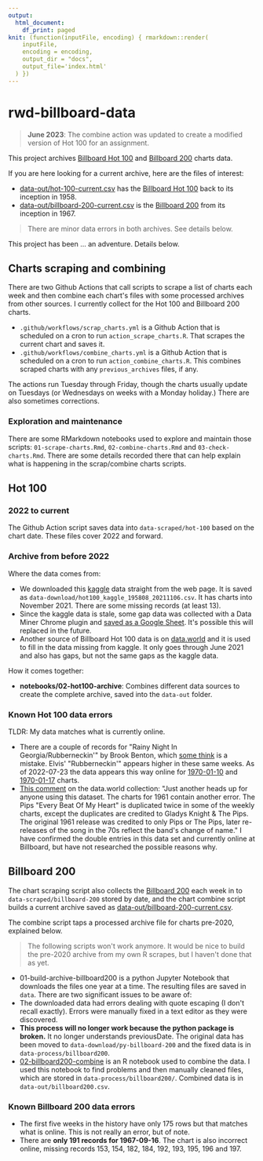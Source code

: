```yaml
---
output:
  html_document:
    df_print: paged
knit: (function(inputFile, encoding) { rmarkdown::render(
    inputFile,
    encoding = encoding,
    output_dir = "docs",
    output_file='index.html'
  ) })
---
```


# rwd-billboard-data

> **June 2023**: The combine action was updated to create a modified version of Hot 100 for an assignment.

This project archives [Billboard Hot 100](https://www.billboard.com/charts/hot-100/) and [Billboard 200](https://www.billboard.com/charts/billboard-200/) charts data.

If you are here looking for a current archive, here are the files of interest:

- [data-out/hot-100-current.csv](data-out/hot-100-current.csv) has the [Billboard Hot 100](https://www.billboard.com/charts/hot-100/) back to its inception in 1958.
- [data-out/billboard-200-current.csv](data-out/billboard-200-current.csv) is the [Billboard 200](https://www.billboard.com/charts/billboard-200/) from its inception in 1967.

> There are minor data errors in both archives. See details below.

This project has been ... an adventure. Details below.

## Charts scraping and combining

There are two Github Actions that call scripts to scrape a list of charts each week and then combine each chart's files with some processed archives from other sources. I currently collect for the Hot 100 and Billboard 200 charts.

- `.github/workflows/scrap_charts.yml` is a Github Action that is scheduled on a cron to run `action_scrape_charts.R`. That scrapes the current chart and saves it.
- `.github/workflows/combine_charts.yml` is a Github Action that is scheduled on a cron to run `action_combine_charts.R`. This combines scraped charts with any `previous_archives` files, if any.

The actions run Tuesday through Friday, though the charts usually update on Tuesdays (or Wednesdays on weeks with a Monday holiday.) There are also sometimes corrections.

### Exploration and maintenance

There are some RMarkdown notebooks used to explore and maintain those scripts: `01-scrape-charts.Rmd`, `02-combine-charts.Rmd` and `03-check-charts.Rmd`. There are some details recorded there that can help explain what is happening in the scrap/combine charts scripts.

## Hot 100

### 2022 to current

The Github Action script saves data into `data-scraped/hot-100` based on the chart date. These files cover 2022 and forward.

### Archive from before 2022

Where the data comes from:

- We downloaded this [kaggle](https://www.kaggle.com/dhruvildave/billboard-the-hot-100-songs) data straight from the web page. It is saved as `data-download/hot100_kaggle_195808_20211106.csv`. It has charts into November 2021. There are some missing records (at least 13).
- Since the kaggle data is stale, some gap data was collected with a Data Miner Chrome plugin and [saved as a Google Sheet](https://docs.google.com/spreadsheets/d/1in--HfDYfijzQha8PSP4ItaKND9_rzx8pFPVHaZi-hE/edit?usp=sharing). It's possible this will replaced in the future.
- Another source of Billboard Hot 100 data is on  [data.world](https://data.world/kcmillersean/billboard-hot-100-1958-2017) and it is used to fill in the data missing from kaggle. It only goes through June 2021 and also has gaps, but not the same gaps as the kaggle data.

How it comes together:

- **notebooks/02-hot100-archive**: Combines different data sources to create the complete archive, saved into the `data-out` folder.

### Known Hot 100 data errors

TLDR: My data matches what is currently online.

- There are a couple of records for "Rainy Night In Georgia/Rubberneckin'" by Brook Benton, which [some think](https://data.world/kcmillersean/billboard-hot-100-1958-2017/discuss/billboard-hot-100-1958-2017/me2tkmbx#kex5mx5n) is a mistake. Elvis' "Rubberneckin'" appears higher in these same weeks. As of 2022-07-23 the data appears this way online for [1970-01-10](https://www.billboard.com/charts/hot-100/1970-01-10/) and [1970-01-17](https://www.billboard.com/charts/hot-100/1970-01-17/) charts.
- [This comment](https://data.world/kcmillersean/billboard-hot-100-1958-2017/discuss/billboard-hot-100-1958-2017/me2tkmbx#emfy2p2n) on the data.world collection: "Just another heads up for anyone using this dataset. The charts for 1961 contain another error. The Pips "Every Beat Of My Heart" is duplicated twice in some of the weekly charts, except the duplicates are credited to Gladys Knight & The Pips. The original 1961 release was credited to only Pips or The Pips, later re-releases of the song in the 70s reflect the band's change of name." I have confirmed the double entries in this data set and currently online at Billboard, but have not researched the possible reasons why.

## Billboard 200

The chart scraping script also collects the [Billboard 200](https://www.billboard.com/charts/billboard-200/) each week in to `data-scraped/billboard-200` stored by date, and the chart combine script builds a current archive saved as [data-out/billboard-200-current.csv](data-out/billboard-200-current.csv).

The combine script taps a processed archive file for charts pre-2020, explained below.

> The following scripts won't work anymore. It would be nice to build the pre-2020 archive from my own R scrapes, but I haven't done that as yet.

-  01-build-archive-billboard200 is a python Jupyter Notebook that downloads the files one year at a time. The resulting files are saved in `data`. 
There are two significant issues to be aware of:
  - The downloaded data had errors dealing with quote escaping (I don't recall exactly). Errors were manually fixed in a text editor as they were discovered.
  - **This process will no longer work because the python package is broken.** It no longer understands previousDate. The original data has been moved to `data-download/py-billboard-200` and the fixed data is in `data-process/billboard200`.
- [02-billboard200-combine](https://utdata.github.io/rwd-billboard-data/02-billboard200-combine.html) is an R notebook used to combine the data. I used this notebook to find problems and then manually cleaned files, which are stored in `data-process/billboard200/`. Combined data is in `data-out/billboard200.csv`.

### Known Billboard 200 data errors

- The first five weeks in the history have only 175 rows but that matches what is online. This is not really an error, but of note.
- There are **only 191 records for 1967-09-16**. The chart is also incorrect online, missing records 153, 154, 182, 184, 192, 193, 195, 196 and 197.
